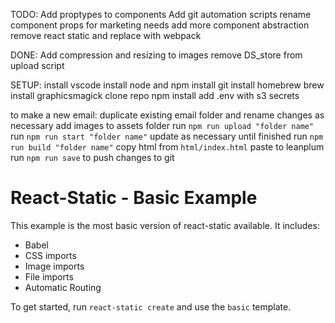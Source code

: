 TODO:
Add proptypes to components
Add git automation scripts
rename component props for marketing needs
add more component abstraction
remove react static and replace with webpack

DONE:
Add compression and resizing to images
remove DS_store from upload script

SETUP:
install vscode
install node and npm
install git
install homebrew
brew install graphicsmagick
clone repo
npm install
add .env with s3 secrets

to make a new email:
duplicate existing email folder and rename changes as necessary
add images to assets folder
run `npm run upload "folder name"`
run `npm run start "folder name"`
update as necessary until finished
run `npm run build "folder name"`
copy html from `html/index.html`
paste to leanplum
run `npm run save` to push changes to git

# React-Static - Basic Example

This example is the most basic version of react-static available. It includes:

- Babel
- CSS imports
- Image imports
- File imports
- Automatic Routing

To get started, run `react-static create` and use the `basic` template.
